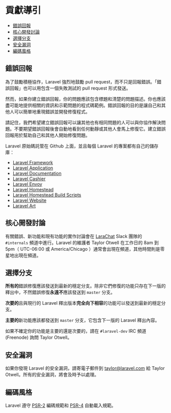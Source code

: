 # 貢獻導引

- [錯誤回報](#bug-reports)
- [核心開發討論](#core-development-discussion)
- [選擇分支](#which-branch)
- [安全漏洞](#security-vulnerabilities)
- [編碼風格](#coding-style)

<a name="bug-reports"></a>
## 錯誤回報

為了鼓勵積極協作，Laravel 強烈地鼓勵 pull request，而不只是回報錯誤。「錯誤回報」也可以用包含一個失敗測試的 pull request 形式發送。

然而，如果你建立錯誤回報，你的問題應該包含標題和清楚的問題描述。你也應該盡可能地提供相關的資訊和示範問題的程式碼範例。錯誤回報的目的是讓自己和其他人可以簡單地重現錯誤並開發修復程式。

請記住，我們希望建立錯誤回報可以讓其他也有相同問題的人可以與你協作解決問題。不要期望錯誤回報後會自動地看到任何動靜或其他人會馬上修復它。建立錯誤回報用於幫助自己和其他人開始修復問題。

Laravel 原始碼託管在 Github 上面，並且每個 Laravel 的專案都有自己的儲存庫：

- [Laravel Framework](https://github.com/laravel/framework)
- [Laravel Application](https://github.com/laravel/laravel)
- [Laravel Documentation](https://github.com/laravel/docs)
- [Laravel Cashier](https://github.com/laravel/cashier)
- [Laravel Envoy](https://github.com/laravel/envoy)
- [Laravel Homestead](https://github.com/laravel/homestead)
- [Laravel Homestead Build Scripts](https://github.com/laravel/settler)
- [Laravel Website](https://github.com/laravel/laravel.com)
- [Laravel Art](https://github.com/laravel/art)

<a name="core-development-discussion"></a>
## 核心開發討論

有關錯誤、新功能和現有功能的實作討論會在 [LaraChat](http://larachat.co) Slack 團隊的 `#internals` 頻道中進行。Laravel 的維護者 Taylor Otwell 在工作日的 8am 到 5pm（ UTC-06:00 或 America/Chicago ）通常會出現在頻道，其他時間則是零星地出現在頻道。

<a name="which-branch"></a>
## 選擇分支

**所有的**錯誤修復應該發送到最新的穩定分支。除非它們修復的功能只存在下一版的釋出中，不然錯誤修復**永遠不**應該發送到 `master` 分支。

**次要的**且與現行的 Laravel 釋出版本**完全向下相容**的功能可以發送到最新的穩定分支。

**主要的**新功能應該都發送到 `master` 分支，它包含下一版的 Laravel 釋出內容。

如果不確定你的功能是主要的還是次要的，請在 `#laravel-dev` IRC 頻道 (Freenode) 詢問 Taylor Otwell。

<a name="security-vulnerabilities"></a>
## 安全漏洞

如果你發現 Laravel 的安全漏洞，請寄電子郵件到 <a href="mailto:taylor@laravel.com">taylor@laravel.com</a> 給 Taylor Otwell。所有的安全漏洞，將會及時予以處理。

<a name="coding-style"></a>
## 編碼風格

Laravel 遵守 [PSR-2](https://github.com/php-fig/fig-standards/blob/master/accepted/PSR-2-coding-style-guide.md) 編碼規範和 [PSR-4](https://github.com/php-fig/fig-standards/blob/master/accepted/PSR-4-autoloader.md) 自動載入規範。
